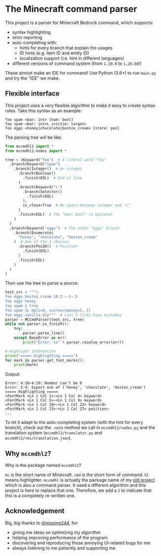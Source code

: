 # The Minecraft command parser
This project is a parser for Minecraft Bedrock command, which supports:
 * syntax highlighting
 * error reporting
 * auto-completing with:
   - hints for every branch that explain the usages
   - ID hints (e.g. item ID and entity ID)
   - localization support (i.e. hint in different languages)
 * different versions of command system (from `1.19.0` to `1.20.60`!)

These almost make an IDE for command!
Use Python (3.6+) to run `main.py` and try the "IDE" we make.

## Flexible interface
This project uses a *very* flexible algorithm to make it easy to create
syntax rules. Take this syntax as an example:
```
foo spam <bar: int> [ham: bool]
foo spam <bar: int>L <victim: target>
foo eggs <honey|chocolate|boston_cream> [store: pos]
```

The parsing tree will be like:
```python
from mccmdhl2 import *
from mccmdhl2.nodes import *

tree = (Keyword("foo")  # A literal word "foo"
  .branch(Keyword("spam")
    .branch(Integer()  # An integer
      .branch(Boolean()
        .finish(EOL)  # End of line
      )
      .branch(Keyword("L")
        .branch(Selector()
          .finish(EOL)
        ),
        is_close=True  # No space between integer and "L"
      )
      .finish(EOL)  # The "ham: bool" is optional
    )
  )
  .branch(Keyword("eggs")  # The other "eggs" branch
    .branch(Enumerate(
      "honey", "chocolate", "boston_cream"
    )  # One of the 3 choices
      .branch(Pos3D()  # Position
        .finish(EOL)
      )
      .finish(EOL)
    )
  )
)
```

Then use the tree to parse a source:
```python
test_src = """\
foo eggs boston_cream 10.2 ~-1~.5
foo eggs honey
foo spam 1 true
foo spam 3L @p[c=0, scores={money=5..}]
foo eggs vanilla_dip"""  # Last 2 lines have mistakes
parser = MCCmdParser(test_src, tree)
while not parser.is_finish():
    try:
        parser.parse_line()
    except BaseError as err:
        print("Error: %s" % parser.resolve_error(err))

# Highlight information
print("===== Highlighting =====")
for mark in parser.get_font_marks():
    print(mark)
```
Output:
```
Error: 4:18~4:19: Number can't be 0
Error: 5:9: Expect one of ('honey', 'chocolate', 'boston_cream')
===== Highlighting =====
<FontMark <Ln 1 Col 1>~<Ln 1 Col 4> keyword>
<FontMark <Ln 1 Col 5>~<Ln 1 Col 9> keyword>
<FontMark <Ln 1 Col 10>~<Ln 1 Col 22> keyword>
<FontMark <Ln 1 Col 23>~<Ln 1 Col 27> position>
...
```

To let it adapt to the auto-completing system (with the hint for every
branch), check out the `.note` method we call in `mccmdhl2/nodes.py` and
the translation system (`mccmdhl2/translator.py` and
`mccmdhl2/res/translation.json`).

## Why `mccmdhl2`?
Why is the package named `mccmdhl2`?

`mc` is the short name of Minecraft.
`cmd` is the short form of command.
`hl` means highlighter.
`mccmdhl` is actually the package name of my
[old project](https://www.github.com/CBerJun/MCCmdHighlighter)
which is also a command parser.
It used a different algorithm and this project is here to replace that one.
Therefore, we add a `2` to indicate that this is a completely re-written one.

## Acknowledgement
Big, *big* thanks to [@missing244](https://github.com/missing244), for:
 * giving me ideas on optimizing my algorithm
 * helping improving performance of the program
 * discovering and reproducing those annoying UI-related bugs for me
 * always listening to me patiently and supporting me
